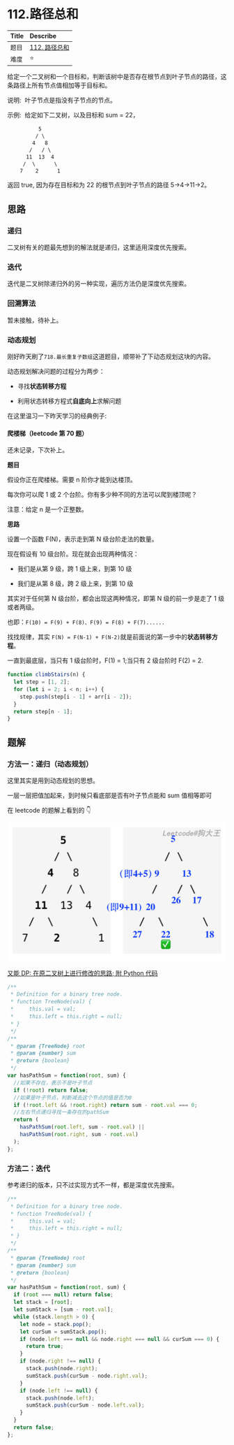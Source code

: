 # 112.路径总和

| Title | Describe                                                    |
| :---- | :---------------------------------------------------------- |
| 题目  | [112. 路径总和](https://leetcode-cn.com/problems/path-sum/) |
| 难度  | ⭐                                                          |

给定一个二叉树和一个目标和，判断该树中是否存在根节点到叶子节点的路径，这条路径上所有节点值相加等于目标和。

说明:  叶子节点是指没有子节点的节点。

示例: 
给定如下二叉树，以及目标和 sum = 22，

              5
             / \
            4   8
           /   / \
          11  13  4
         /  \      \
        7    2      1

返回 true, 因为存在目标和为 22 的根节点到叶子节点的路径 5->4->11->2。

## 思路

### 递归

二叉树有关的题最先想到的解法就是递归，这里适用深度优先搜索。

### 迭代

迭代是二叉树除递归外的另一种实现，遍历方法仍是深度优先搜索。

### 回溯算法

暂未接触，待补上。

### 动态规划

刚好昨天刷了`718.最长重复子数组`这道题目，顺带补了下动态规划这块的内容。

动态规划解决问题的过程分为两步：

- 寻找**状态转移方程**

- 利用状态转移方程式**自底向上**求解问题

在这里温习一下昨天学习的经典例子:

#### 爬楼梯（leetcode 第 70 题）

还未记录，下次补上。

**题目**

假设你正在爬楼梯。需要 n 阶你才能到达楼顶。

每次你可以爬 1 或 2 个台阶。你有多少种不同的方法可以爬到楼顶呢？

注意：给定 n 是一个正整数。

**思路**

设置一个函数 F(N)，表示走到第 N 级台阶走法的数量。

现在假设有 10 级台阶。现在就会出现两种情况：

- 我们是从第 9 级，跨 1 级上来，到第 10 级

- 我们是从第 8 级，跨 2 级上来，到第 10 级

其实对于任何第 N 级台阶，都会出现这两种情况，即第 N 级的前一步是走了 1 级或者两级。

也即：`F(10) = F(9) + F(8)、F(9) = F(8) + F(7)......`

找找规律，其实 `F(N) = F(N-1) + F(N-2)`就是前面说的第一步中的**状态转移方程**。

一直到最底层，当只有 1 级台阶时，F(1) = 1;当只有 2 级台阶时 F(2) = 2.

```javascript
function climbStairs(n) {
  let step = [1, 2];
  for (let i = 2; i < n; i++) {
    step.push(step[i - 1] + arr[i - 2]);
  }
  return step[n - 1];
}
```

## 题解

### 方法一：递归（动态规划）

这里其实是用到动态规划的思想。

一层一层把值加起来，到时候只看底部是否有叶子节点能和 sum 值相等即可

在 leetcode 的题解上看到的 👇

![BT-001.png](../../images/BT-001.png)

[又能 DP: 在原二叉树上进行修改的思路; 附 Python 代码](https://leetcode-cn.com/problems/path-sum/solution/you-neng-dp-zai-yuan-er-cha-shu-shang-jin-xing-xiu/)

```javascript
/**
 * Definition for a binary tree node.
 * function TreeNode(val) {
 *     this.val = val;
 *     this.left = this.right = null;
 * }
 */
/**
 * @param {TreeNode} root
 * @param {number} sum
 * @return {boolean}
 */
var hasPathSum = function(root, sum) {
  //如果不存在，表示不是叶子节点
  if (!root) return false;
  //如果是叶子节点，判断减去这个节点的值是否为0
  if (!root.left && !root.right) return sum - root.val === 0;
  //左右节点递归寻找一条存在的pathSum
  return (
    hasPathSum(root.left, sum - root.val) ||
    hasPathSum(root.right, sum - root.val)
  );
};
```

### 方法二：迭代

参考递归的版本，只不过实现方式不一样，都是深度优先搜索。

```javascript
/**
 * Definition for a binary tree node.
 * function TreeNode(val) {
 *     this.val = val;
 *     this.left = this.right = null;
 * }
 */
/**
 * @param {TreeNode} root
 * @param {number} sum
 * @return {boolean}
 */
var hasPathSum = function(root, sum) {
  if (root === null) return false;
  let stack = [root];
  let sumStack = [sum - root.val];
  while (stack.length > 0) {
    let node = stack.pop();
    let curSum = sumStack.pop();
    if (node.left === null && node.right === null && curSum === 0) {
      return true;
    }
    if (node.right !== null) {
      stack.push(node.right);
      sumStack.push(curSum - node.right.val);
    }
    if (node.left !== null) {
      stack.push(node.left);
      sumStack.push(curSum - node.left.val);
    }
  }
  return false;
};
```

